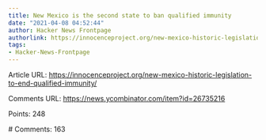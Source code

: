 ```yaml
---
title: New Mexico is the second state to ban qualified immunity
date: "2021-04-08 04:52:44"
author: Hacker News Frontpage
authorlink: https://innocenceproject.org/new-mexico-historic-legislation-to-end-qualified-immunity/
tags:
- Hacker-News-Frontpage
---
```


<p>Article URL: <a href="https://innocenceproject.org/new-mexico-historic-legislation-to-end-qualified-immunity/">https://innocenceproject.org/new-mexico-historic-legislation-to-end-qualified-immunity/</a></p>
<p>Comments URL: <a href="https://news.ycombinator.com/item?id=26735216">https://news.ycombinator.com/item?id=26735216</a></p>
<p>Points: 248</p>
<p># Comments: 163</p>
